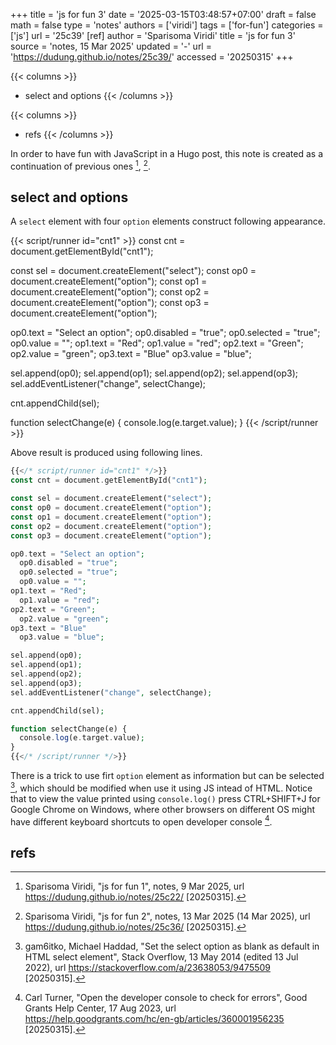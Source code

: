 +++
title = 'js for fun 3'
date = '2025-03-15T03:48:57+07:00'
draft = false
math = false
type = 'notes'
authors = ['viridi']
tags = ['for-fun']
categories = ['js']
url = '25c39'
[ref]
author = 'Sparisoma Viridi'
title = 'js for fun 3'
source = 'notes, 15 Mar 2025'
updated = '-'
url = 'https://dudung.github.io/notes/25c39/'
accessed = '20250315'
+++

{{< columns >}}
+ select and options
{{< /columns >}}

{{< columns >}}
+ refs
{{< /columns >}}

<!--more-->

In order to have fun with JavaScript in a Hugo post, this note is created as a continuation of previous ones [^viridi_2025a], [^viridi_2025b].


## select and options
A `select` element with four `option` elements construct following appearance.

{{< script/runner id="cnt1" >}}
const cnt = document.getElementById("cnt1");

const sel = document.createElement("select");
const op0 = document.createElement("option");
const op1 = document.createElement("option");
const op2 = document.createElement("option");
const op3 = document.createElement("option");

op0.text = "Select an option";
  op0.disabled = "true";
  op0.selected = "true";
  op0.value = "";
op1.text = "Red";
  op1.value = "red";
op2.text = "Green";
  op2.value = "green";
op3.text = "Blue"
  op3.value = "blue";

sel.append(op0);
sel.append(op1);
sel.append(op2);
sel.append(op3);
sel.addEventListener("change", selectChange);

cnt.appendChild(sel);

function selectChange(e) {
  console.log(e.target.value);
}
{{< /script/runner >}}

Above result is produced using following lines.

```php
{{</* script/runner id="cnt1" */>}}
const cnt = document.getElementById("cnt1");

const sel = document.createElement("select");
const op0 = document.createElement("option");
const op1 = document.createElement("option");
const op2 = document.createElement("option");
const op3 = document.createElement("option");

op0.text = "Select an option";
  op0.disabled = "true";
  op0.selected = "true";
  op0.value = "";
op1.text = "Red";
  op1.value = "red";
op2.text = "Green";
  op2.value = "green";
op3.text = "Blue"
  op3.value = "blue";

sel.append(op0);
sel.append(op1);
sel.append(op2);
sel.append(op3);
sel.addEventListener("change", selectChange);

cnt.appendChild(sel);

function selectChange(e) {
  console.log(e.target.value);
}
{{</* /script/runner */>}}
```

There is a trick to use firt `option` element as information but can be selected [^gam6itko_2014], which should be modified when use it using JS intead of HTML. Notice that to view the value printed using `console.log()` press CTRL+SHIFT+J for Google Chrome on Windows, where other browsers on different OS might have different keyboard shortcuts to open developer console [^turner_2023].



## refs
[^gam6itko_2014]: gam6itko, Michael Haddad, "Set the select option as blank as default in HTML select element", Stack Overflow, 13 May 2014 (edited 13 Jul 2022), url https://stackoverflow.com/a/23638053/9475509 [20250315].
[^turner_2023]: Carl Turner, "Open the developer console to check for errors", Good Grants Help Center, 17 Aug 2023, url https://help.goodgrants.com/hc/en-gb/articles/360001956235 [20250315].
[^viridi_2025a]: Sparisoma Viridi, "js for fun 1", notes, 9 Mar 2025, url https://dudung.github.io/notes/25c22/ [20250315].
[^viridi_2025b]: Sparisoma Viridi, "js for fun 2", notes, 13 Mar 2025 (14 Mar 2025), url https://dudung.github.io/notes/25c36/ [20250315].

